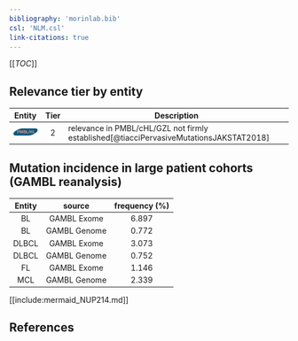 ```yaml
---
bibliography: 'morinlab.bib'
csl: 'NLM.csl'
link-citations: true
---
```


[[_TOC_]]




## Relevance tier by entity

|Entity|Tier|Description|
|:------:|:----:|--------------------------------------|
|![PMBL](images/icons/PMBL_tier2.png)|2|relevance in PMBL/cHL/GZL not firmly established[@tiacciPervasiveMutationsJAKSTAT2018]|


## Mutation incidence in large patient cohorts (GAMBL reanalysis)

|Entity|source |frequency (%)|
|:------:|:----:|:----:|
|BL|GAMBL Exome |6.897 |
|BL|GAMBL Genome |0.772 |
|DLBCL|GAMBL Exome |3.073 |
|DLBCL|GAMBL Genome |0.752 |
|FL|GAMBL Exome |1.146 |
|MCL|GAMBL Genome |2.339 |


[[include:mermaid_NUP214.md]]

## References


